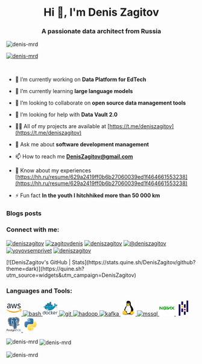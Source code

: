 <h1 align="center">Hi 👋, I'm Denis Zagitov</h1>
<h3 align="center">A passionate data architect from Russia</h3>

<p align="left"> <img src="https://komarev.com/ghpvc/?username=denis-mrd&label=Profile%20views&color=0e75b6&style=flat" alt="denis-mrd" /> </p>

<p align="left"> <a href="https://github.com/ryo-ma/github-profile-trophy"><img src="https://github-profile-trophy.vercel.app/?username=denis-mrd" alt="denis-mrd" /></a> </p>

<p align="left"> <a href="https://twitter.com/" target="blank"><img src="https://img.shields.io/twitter/follow/?logo=twitter&style=for-the-badge" alt="" /></a> </p>

- 🔭 I’m currently working on **Data Platform for EdTech**

- 🌱 I’m currently learning **large language models**

- 👯 I’m looking to collaborate on **open source data management tools**

- 🤝 I’m looking for help with **Data Vault 2.0**

- 👨‍💻 All of my projects are available at [https://t.me/deniszagitov](https://t.me/deniszagitov)

- 💬 Ask me about **software development management**

- 📫 How to reach me **DenisZagitov@gmail.com**

- 📄 Know about my experiences [https://hh.ru/resume/629a2419ff0b6b27060039ed1f464661553238](https://hh.ru/resume/629a2419ff0b6b27060039ed1f464661553238)

- ⚡ Fun fact **In the youth I hitchhiked more than 50 000 km**

### Blogs posts
<!-- BLOG-POST-LIST:START -->
<!-- BLOG-POST-LIST:END -->

<h3 align="left">Connect with me:</h3>
<p align="left">
<a href="https://linkedin.com/in/deniszagitov" target="blank"><img align="center" src="https://raw.githubusercontent.com/rahuldkjain/github-profile-readme-generator/master/src/images/icons/Social/linked-in-alt.svg" alt="deniszagitov" height="30" width="40" /></a>
<a href="https://fb.com/zagitovdenis" target="blank"><img align="center" src="https://raw.githubusercontent.com/rahuldkjain/github-profile-readme-generator/master/src/images/icons/Social/facebook.svg" alt="zagitovdenis" height="30" width="40" /></a>
<a href="https://instagram.com/deniszagitov" target="blank"><img align="center" src="https://raw.githubusercontent.com/rahuldkjain/github-profile-readme-generator/master/src/images/icons/Social/instagram.svg" alt="deniszagitov" height="30" width="40" /></a>
<a href="https://medium.com/@deniszagitov" target="blank"><img align="center" src="https://raw.githubusercontent.com/rahuldkjain/github-profile-readme-generator/master/src/images/icons/Social/medium.svg" alt="@deniszagitov" height="30" width="40" /></a>
<a href="https://www.youtube.com/c/yoyovsemprivet" target="blank"><img align="center" src="https://raw.githubusercontent.com/rahuldkjain/github-profile-readme-generator/master/src/images/icons/Social/youtube.svg" alt="yoyovsemprivet" height="30" width="40" /></a>
<a href="https://www.leetcode.com/deniszagitov" target="blank"><img align="center" src="https://raw.githubusercontent.com/rahuldkjain/github-profile-readme-generator/master/src/images/icons/Social/leet-code.svg" alt="deniszagitov" height="30" width="40" /></a>
</p>
[![DenisZagitov's GitHub | Stats](https://stats.quine.sh/DenisZagitov/github?theme=dark)](https://quine.sh?utm_source=widgets&utm_campaign=DenisZagitov)
<h3 align="left">Languages and Tools:</h3>
<p align="left"> <a href="https://aws.amazon.com" target="_blank" rel="noreferrer"> <img src="https://raw.githubusercontent.com/devicons/devicon/master/icons/amazonwebservices/amazonwebservices-original-wordmark.svg" alt="aws" width="40" height="40"/> </a> <a href="https://www.gnu.org/software/bash/" target="_blank" rel="noreferrer"> <img src="https://www.vectorlogo.zone/logos/gnu_bash/gnu_bash-icon.svg" alt="bash" width="40" height="40"/> </a> <a href="https://www.docker.com/" target="_blank" rel="noreferrer"> <img src="https://raw.githubusercontent.com/devicons/devicon/master/icons/docker/docker-original-wordmark.svg" alt="docker" width="40" height="40"/> </a> <a href="https://git-scm.com/" target="_blank" rel="noreferrer"> <img src="https://www.vectorlogo.zone/logos/git-scm/git-scm-icon.svg" alt="git" width="40" height="40"/> </a> <a href="https://hadoop.apache.org/" target="_blank" rel="noreferrer"> <img src="https://www.vectorlogo.zone/logos/apache_hadoop/apache_hadoop-icon.svg" alt="hadoop" width="40" height="40"/> </a> <a href="https://kafka.apache.org/" target="_blank" rel="noreferrer"> <img src="https://www.vectorlogo.zone/logos/apache_kafka/apache_kafka-icon.svg" alt="kafka" width="40" height="40"/> </a> <a href="https://www.linux.org/" target="_blank" rel="noreferrer"> <img src="https://raw.githubusercontent.com/devicons/devicon/master/icons/linux/linux-original.svg" alt="linux" width="40" height="40"/> </a> <a href="https://www.microsoft.com/en-us/sql-server" target="_blank" rel="noreferrer"> <img src="https://www.svgrepo.com/show/303229/microsoft-sql-server-logo.svg" alt="mssql" width="40" height="40"/> </a> <a href="https://www.nginx.com" target="_blank" rel="noreferrer"> <img src="https://raw.githubusercontent.com/devicons/devicon/master/icons/nginx/nginx-original.svg" alt="nginx" width="40" height="40"/> </a> <a href="https://pandas.pydata.org/" target="_blank" rel="noreferrer"> <img src="https://raw.githubusercontent.com/devicons/devicon/2ae2a900d2f041da66e950e4d48052658d850630/icons/pandas/pandas-original.svg" alt="pandas" width="40" height="40"/> </a> <a href="https://www.postgresql.org" target="_blank" rel="noreferrer"> <img src="https://raw.githubusercontent.com/devicons/devicon/master/icons/postgresql/postgresql-original-wordmark.svg" alt="postgresql" width="40" height="40"/> </a> <a href="https://www.python.org" target="_blank" rel="noreferrer"> <img src="https://raw.githubusercontent.com/devicons/devicon/master/icons/python/python-original.svg" alt="python" width="40" height="40"/> </a> </p>

<p><img align="left" src="https://github-readme-stats.vercel.app/api/top-langs?username=denis-mrd&show_icons=true&locale=en&layout=compact" alt="denis-mrd" /></p>

<p>&nbsp;<img align="center" src="https://github-readme-stats.vercel.app/api?username=denis-mrd&show_icons=true&locale=en" alt="denis-mrd" /></p>

<p><img align="center" src="https://github-readme-streak-stats.herokuapp.com/?user=denis-mrd&" alt="denis-mrd" /></p>
